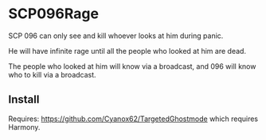 # SCP096Rage

SCP 096 can only see and kill whoever looks at him during panic.

He will have infinite rage until all the people who looked at him are dead.

The people who looked at him will know via a broadcast, and 096 will know who to kill via a broadcast.

## Install

Requires: https://github.com/Cyanox62/TargetedGhostmode which requires Harmony.
